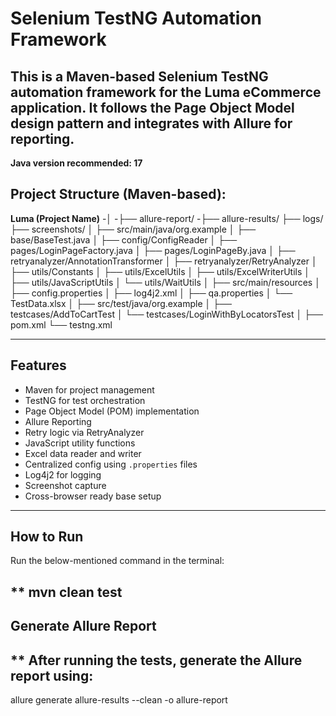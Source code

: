 # Selenium TestNG Automation Framework

This is a Maven-based Selenium TestNG automation framework for the Luma eCommerce application. It follows the Page Object Model design pattern and integrates with Allure for reporting.
---

**Java version recommended: 17**

## Project Structure (Maven-based):  
**Luma (Project Name)**
-│
-├── allure-report/
-├── allure-results/
├── logs/
├── screenshots/
│
├── src/main/java/org.example
│ ├── base/BaseTest.java
│ ├── config/ConfigReader
│ ├── pages/LoginPageFactory.java
│ ├── pages/LoginPageBy.java
│ ├── retryanalyzer/AnnotationTransformer
│ ├── retryanalyzer/RetryAnalyzer
│ ├── utils/Constants
│ ├── utils/ExcelUtils
│ ├── utils/ExcelWriterUtils
│ ├── utils/JavaScriptUtils
│ └── utils/WaitUtils
│
├── src/main/resources
│ ├── config.properties
│ ├── log4j2.xml
│ ├── qa.properties
│ └── TestData.xlsx
│
├── src/test/java/org.example
│ ├── testcases/AddToCartTest
│ └── testcases/LoginWithByLocatorsTest
│
├── pom.xml
└── testng.xml

---

## Features

- Maven for project management
- TestNG for test orchestration
- Page Object Model (POM) implementation
- Allure Reporting
- Retry logic via RetryAnalyzer
- JavaScript utility functions
- Excel data reader and writer
- Centralized config using `.properties` files
- Log4j2 for logging
- Screenshot capture
- Cross-browser ready base setup

---

## How to Run
Run the below-mentioned command in the terminal:

** mvn clean test
---

## Generate Allure Report
 ** After running the tests, generate the Allure report using:
 ---
 allure generate allure-results --clean -o allure-report
